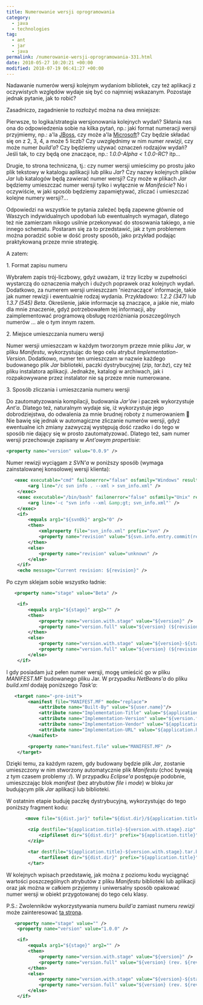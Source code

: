 ```yaml
---
title: Numerowanie wersji oprogramowania
category:
  - java
  - technologies
tag:
  - ant
  - jar
  - java
permalink: /numerowanie-wersji-oprogramowania-331.html
date: 2010-05-27 10:20:21 +00:00
modified: 2018-07-19 06:41:27 +00:00
---
```



Nadawanie numerów wersji kolejnym wydaniom bibliotek, czy też aplikacji z oczywistych względów wydaje się być co najmniej wskazanym. Pozostaje jednak pytanie, jak to robić?

<!--more-->

Zasadniczo, zagadnienie to rozłożyć można na dwa mniejsze:

Pierwsze, to logika/strategia wersjonowania kolejnych wydań? Skłania nas ona do odpowiedzenia sobie na kilka pytań, np.: jaki format numeracji wersji przyjmiemy, np.: a'la [JBoss](http://community.jboss.org/wiki/JBossProjectVersioning), czy może a'la [Microsoft](https://msdn.microsoft.com/en-us/library/aa372488(v=VS.85).aspx)? Czy będzie składać się on z 2, 3, 4, a może 5 liczb? Czy uwzględnimy w nim numer *rewizji*, czy może numer *build'a*? Czy będziemy używać oznaczeń rodzajów wydań? Jeśli tak, to czy będą one znaczące, np.: *1.0.0-Alpha < 1.0.0-RC*?  itp...

Drugie, to strona techniczna, tj.: czy numer wersji umieścimy po prostu jako plik tekstowy w katalogu aplikacji lub pliku *Jar*? Czy nazwy kolejnych plików *Jar* lub katalogów będą zawierać numer wersji? Czy może w plikach *Jar* będziemy umieszczać numer wersji tylko i wyłącznie w *Manifeście*? No i oczywiście, w jaki sposób będziemy zapamiętywać, zliczać i umieszczać kolejne numery wersji?...

Odpowiedzi na wszystkie te pytania zależeć będą zapewne głównie od Waszych indywidualnych upodobań lub ewentualnych wymagań, dlatego też nie zamierzam nikogo usilnie przekonywać do stosowania takiego, a nie innego schematu. Postaram się za to przedstawić, jak z tym problemem można poradzić sobie w dość prosty sposób, jako przykład podając praktykowaną przeze mnie strategię.

A zatem:

1\. Format zapisu numeru

Wybrałem zapis trój-liczbowy, gdyż uważam, iż trzy liczby w zupełności wystarczą do oznaczenia małych i dużych poprawek oraz kolejnych wydań. Dodatkowo, za numerem wersji umieszczam 'nieznaczące' informacje, takie jak numer rewizji i ewentualnie rodzaj wydania. Przykładowo: *1.2.2 (347)* lub *1.3.7 (545) Beta*. Określenie, jakie informacje są znaczące, a jakie nie, miało dla mnie znaczenie, gdyż potrzebowałem tej informacji, aby zaimplementować programową obsługę rozróżniania poszczególnych numerów ... ale o tym innym razem.

2\. Miejsce umieszczania numeru wersji

Numer wersji umieszczam w każdym tworzonym przeze mnie pliku *Jar*, w pliku *Manifestu*, wykorzystując do tego celu atrybut *Implementation-Version*. Dodatkowo, numer ten umieszczam w nazwie każdego budowanego plik *Jar* biblioteki, paczki dystrybucyjnej (*zip*, *tar.bz*), czy też pliku instalatora aplikacji. Jednakże, katalogi w archiwach, jak i rozpakowywane przez instalator nie są przeze mnie numerowane.

3\. Sposób zliczania i umieszczania numeru wersji

Do zautomatyzowania kompilacji, budowania *Jar'ów* i paczek wykorzystuje *Ant'a*. Dlatego też, naturalnym wydaje się, iż wykorzystuje jego dobrodziejstwa, do odwalenia za mnie brudnej roboty z numerowaniem 🙂 Nie bawię się jednak w automagiczne zliczanie numerów wersji, gdyż ewentualne ich zmiany zazwyczaj występują dość rzadko i do tego w sposób nie dający się w prosto zautomatyzować. Dlatego też, sam numer wersji przechowuje zapisany w *Ant'owym* *propertisie*:

```xml
<property name="version" value="0.0.9" />
```

Numer rewizji wyciągam z *SVN'a* w poniższy sposób (wymaga zainstalowanej konsolowej wersji klienta):

```xml
   <exec executable="cmd" failonerror="false" osfamily="Windows" resultproperty="svnOk">
        <arg line="/c svn info . --xml > svn_info.xml" />
    </exec>
    <exec executable="/bin/bash" failonerror="false" osfamily="Unix" resultproperty="svnOk">
        <arg line='-c "svn info --xml &amp;gt; svn_info.xml"' />
    </exec>
    <if>
        <equals arg1="${svnOk}" arg2="0" />
        <then>
            <xmlproperty file="svn_info.xml" prefix="svn" />
            <property name="revision" value="${svn.info.entry.commit(revision)}" />
        </then>
        <else>
            <property name="revision" value="unknown" />
        </else>
    </if>
    <echo message="Current revision: ${revision}" />
```

Po czym sklejam sobie wszystko ładnie:

```xml
   <property name="stage" value="Beta" />

    <if>
        <equals arg1="${stage}" arg2="" />
        <then>
            <property name="version.with.stage" value="${version}" />
            <property name="version.full" value="${version} (${revision})" />
        </then>
        <else>
            <property name="version.with.stage" value="${version}-${stage}" />
            <property name="version.full" value="${version} (${revision}) ${stage}" />
        </else>
    </if>
```

I gdy posiadam już pełen numer wersji, mogę umieścić go w pliku *MANIFEST.MF* budowanego pliku Jar. W przypadku *NetBeans'a* do pliku *build.xml* dodaję poniższego  *Task'a*:

```xml
   <target name="-pre-init">
        <manifest file="MANIFEST.MF" mode="replace">
            <attribute name="Built-By" value="${user.name}"/>
            <attribute name="Implementation-Title" value="${application.title}"/>
            <attribute name="Implementation-Version" value="${version.full}"/>
            <attribute name="Implementation-Vendor" value="${application.vendor}"/>
            <attribute name="Implementation-URL" value="${application.homepage}"/>
        </manifest>

        <property name="manifest.file" value="MANIFEST.MF" />
    </target>
```

Dzięki temu, za każdym razem, gdy budowany będzie plik *Jar*, zostanie umieszczony w nim stworzony automatycznie plik *Manifestu* (choć bywają z tym czasem problemy :/). W przypadku *Eclipse'a* postępuje podobnie, umieszczając blok *manifest* (bez atrybutów *file* i *mode*) w bloku *jar* budującym plik *Jar* aplikacji lub biblioteki.

W ostatnim etapie buduję paczkę dystrybucyjną, wykorzystując do tego poniższy fragment kodu:

```xml
       <move file="${dist.jar}" tofile="${dist.dir}/${application.title}-${version.with.stage}.jar" />

        <zip destfile="${application.title}-${version.with.stage}.zip" update="true" >
            <zipfileset dir="${dist.dir}" prefix="${application.title}" />
        </zip>

        <tar destfile="${application.title}-${version.with.stage}.tar.bz" compression="bzip2">
            <tarfileset dir="${dist.dir}" prefix="${application.title}" />
        </tar>
```

W kolejnych wpisach przedstawię, jak można z poziomu kodu wyciągnąć wartości poszczególnych atrybutów z pliku *Manifestu* biblioteki lub aplikacji oraz jak można w całkiem przyjemny i uniwersalny sposób opakować numer wersji w obiekt przygotowanej do tego celu klasy.

P.S.: Zwolenników wykorzystywania numeru *build'a* zamiast numeru *rewizji* może zainteresować [ta strona](https://ant.apache.org/manual/OptionalTasks/propertyfile.html).

```xml
   <property name="stage" value="" />
    <property name="version" value="1.0.0" />

    <if>
        <equals arg1="${stage}" arg2="" />
        <then>
            <property name="version.with.stage" value="${version}" />
            <property name="version.full" value="${version} (rev. ${revision})" />
        </then>
        <else>
            <property name="version.with.stage" value="${version}-${stage}" />
            <property name="version.full" value="${version} (rev. ${revision}) ${stage}" />
        </else>
    </if>
```
